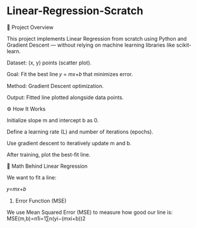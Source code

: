 # Linear-Regression-Scratch

📌 Project Overview

This project implements Linear Regression from scratch using Python and Gradient Descent — without relying on machine learning libraries like scikit-learn.

Dataset: (x, y) points (scatter plot).

Goal: Fit the best line 
𝑦 = 𝑚𝑥+𝑏
that minimizes error.

Method: Gradient Descent optimization.

Output: Fitted line plotted alongside data points.

⚙️ How It Works

Initialize slope m and intercept b as 0.

Define a learning rate (L) and number of iterations (epochs).

Use gradient descent to iteratively update m and b.

After training, plot the best-fit line.


🧮 Math Behind Linear Regression

We want to fit a line:

𝑦=𝑚𝑥+𝑏

1. Error Function (MSE)

We use Mean Squared Error (MSE) to measure how good our line is:
MSE(m,b)=n1​i=1∑n​(yi​−(mxi​+b))2
